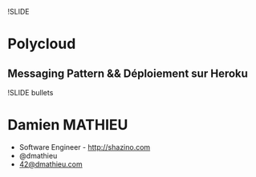 !SLIDE
# Polycloud
## Messaging Pattern && Déploiement sur Heroku

!SLIDE bullets
# Damien MATHIEU

* Software Engineer - http://shazino.com
* @dmathieu
* 42@dmathieu.com
